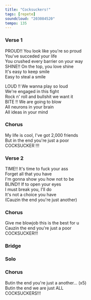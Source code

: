 ```yaml
---
title: "Cocksuckers!"
tags: [repete]
soundcloud: "203084520"
tempo: 135
---
```


### Verse 1

PROUD!! You look like you're so proud  
You've succeded your life  
You crushed every barrier on your way  
SHINE!! On the top, you love shine  
It's easy to keep smile  
Easy to steal a smile

LOUD !! We wanna play so loud  
We're engaged in this fight  
Rock n' roll and bullshit we want it  
BITE !! We are going to blow  
All neurons in your brain  
All ideas in your mind

### Chorus

My life is cool, I've got 2,000 friends  
But in the end you're just a poor  
COCKSUCKER !!!

### Verse 2

TIME!! It's time to fuck your ass  
Forget all that you have  
I'm gonna show you how not to be  
BLIND!! If to open your eyes  
I must break you, I'll do  
It's not a choice you have  
(Cauzin the end you're just another)

### Chorus

Give me blowjob this is the best for u  
Cauzin the end you're just a poor  
COCKSUCKER!!!

### Bridge

### Solo

### Chorus

Butin the end you're just a another... (x5)  
Butin the end we are just ALL  
COCKSUCKERS!!!

